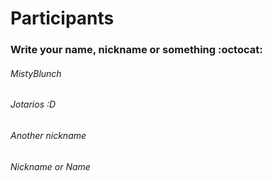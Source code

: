# Participants
### Write your name, nickname or something :octocat:

###### MistyBlunch

###### Jotarios :D

###### Another nickname

###### Nickname or Name

